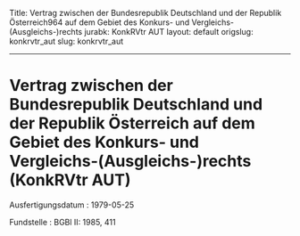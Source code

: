 Title: Vertrag zwischen der Bundesrepublik Deutschland und der Republik Österreich964
  auf dem Gebiet des Konkurs- und Vergleichs-(Ausgleichs-)rechts
jurabk: KonkRVtr AUT
layout: default
origslug: konkrvtr_aut
slug: konkrvtr_aut

---

# Vertrag zwischen der Bundesrepublik Deutschland und der Republik Österreich auf dem Gebiet des Konkurs- und Vergleichs-(Ausgleichs-)rechts (KonkRVtr AUT)

Ausfertigungsdatum
:   1979-05-25

Fundstelle
:   BGBl II: 1985, 411

